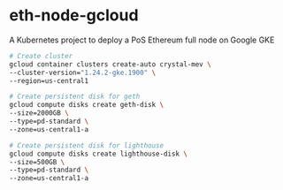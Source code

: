 # eth-node-gcloud
A Kubernetes project to deploy a PoS Ethereum full node on Google GKE

```bash
# Create cluster
gcloud container clusters create-auto crystal-mev \
--cluster-version="1.24.2-gke.1900" \
--region=us-central1 

# Create persistent disk for geth
gcloud compute disks create geth-disk \
--size=2000GB \
--type=pd-standard \
--zone=us-central1-a

# Create persistent disk for lighthouse
gcloud compute disks create lighthouse-disk \
--size=500GB \
--type=pd-standard \
--zone=us-central1-a
```